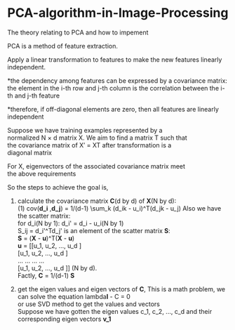 # PCA-algorithm-in-Image-Processing
The theory relating to PCA and how to impement

PCA is a method of feature extraction.

Apply a linear transformation to features to make the new 
features linearly independent.

  *the dependency among features can be expressed by a
  covariance matrix: the element in the i-th row and j-th
  column is the correlation between the i-th and j-th feature
  
  *therefore, if off-diagonal elements are zero, then all features
  are linearly independent
  
Suppose we have training examples represented by a  
normalized N × d matrix X. We aim to find a matrix T such that  
the covariance matrix of X′ = XT after transformation is a  
diagonal matrix  

For X, eigenvectors of the associated covariance matrix meet  
the above requirements  

So the steps to achieve the goal is,  

  1. calculate the covariance matrix <b>C</b>(d by d) of <b>X</b>(N by d):  
    (1) cov(<b>d_i</b> ,<b>d_j</b>) = 1/(d-1) \sum_k (d_ik - u_i)^T(d_jk - u_j)
    Also we have the scatter matrix:  
     for d_i(N by 1): d_i' = d_i - u_i(N by 1)  
     S_ij = d_i'^Td_j' is an element of the scatter matrix <b>S</b>:  
     <b>S</b> = (<b>X</b> - <b>u</b>)^T(<b>X</b> - <b>u</b>)  
     <b>u</b> = [[u_1, u_2, ..., u_d ]  
                [u_1, u_2, ..., u_d ]  
                 ...  ...  ...  ...  
                [u_1, u_2, ..., u_d ]] (N by d).  
     Factly, <b>C</b> = 1/(d-1) <b>S</b>
     
  2. get the eigen values and eigen vectors of <b>C</b>,
    This is a math problem, we can solve the equation lambda<b>I</b> - C = 0  
    or use SVD method to get the values and vectors    
      Suppose we have gotten the eigen values c_1, c_2, ..., c_d and their   
      corresponding eigen vectors <b>v_1</b>  
